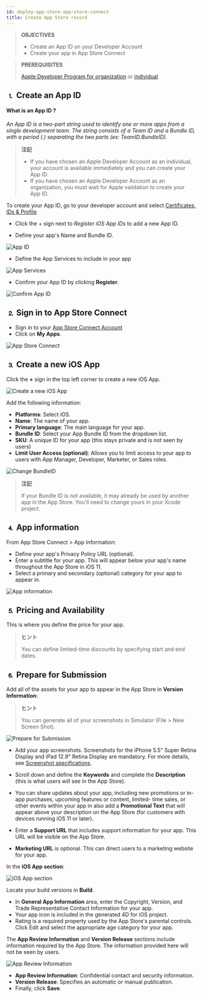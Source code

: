 ```yaml
---
id: deploy-app-store-app-store-connect
title: Create App Store record
---
```


> **OBJECTIVES**
> 
> * Create an App ID on your Developer Account
> * Create your app in App Store Connect


> **PREREQUISITES**
> 
> [Apple Developer Program for organization](register-apple-developer-program-organization.html) or [individual](register-apple-developer-program-individual.html)


## ⒈ Create an App ID

#### What is an App ID ?

*An App ID is a two-part string used to identify one or more apps from a single development team. The string consists of a Team ID and a Bundle ID, with a period (.) separating the two parts (ex: TeamID.BundleID).*

> **注記**
> 
> * If you have chosen an Apple Developer Account as an individual, your account is available immediately and you can create your App ID.
> * If you have chosen an Apple Developer Account as an organization, you must wait for Apple validation to create your App ID.


To create your App ID, go to your developer account and select [Certificates, IDs & Profile](https://developer.apple.com/account/ios/identifier/bundle)

* Click the + sign next to *Register iOS App IDs* to add a new App ID.

* Define your app's Name and Bundle ID.

![App ID](assets/en/deploy-app-store/Developer-account-App-ID.png)

* Define the App Services to include in your app

![App Services](assets/en/deploy-app-store/App-Services-to-include.png)

* Confirm your App ID by clicking **Register**.

![Confirm App ID](assets/en/deploy-app-store/Confirm-App-ID.png)

## ⒉ Sign in to App Store Connect

* Sign in to your [App Store Connect Account](https://appstoreconnect.apple.com)
* Click on **My Apps**.

![App Store Connect](assets/en/deploy-app-store/App-Store-Connect-home-page.png)

## ⒊ Create a new iOS App

Click the **+** sign in the top left corner to create a new iOS App.

![Create a new iOS App](assets/en/deploy-app-store/Create-new-iOS-App.png)

Add the following information:

* **Platforms**: Select iOS.
* **Name**: The name of your app.
* **Primary language**: The main language for your app.
* **Bundle ID**: Select your App Bundle ID from the dropdown list.
* **SKU**: A unique ID for your app (this stays private and is not seen by users)
* **Limit User Access (optional)**: Allows you to limit access to your app to users with App Manager, Developer, Marketer, or Sales roles.

![Change BundleID](assets/en/deploy-app-store/Change-BundleID-Xcode-Project.png)

> **注記**
> 
> If your Bundle ID is not available, it may already be used by another app in the App Store. You'll need to change yours in your Xcode project.

## ⒋ App information

From App Store Connect > App Information:

* Define your app's Privacy Policy URL (optional).
* Enter a subtitle for your app. This will appear below your app's name throughout the App Store in iOS 11.
* Select a primary and secondary (optional) category for your app to appear in.

![App information](assets/en/deploy-app-store/App-Store-Connect-app-information.png)

## ⒌ Pricing and Availability

This is where you define the price for your app.

> **ヒント**
> 
> You can define limited-time discounts by specifying start and end dates.

## ⒍ Prepare for Submission

Add all of the assets for your app to appear in the App Store in **Version Information**:

> **ヒント**
> 
> You can generate all of your screenshots in Simulator (File > New Screen Shot).

![Prepare for Submission](assets/en/deploy-app-store/Prepare-for-submission-screenshot-description.png)

* Add your app screenshots. Screenshots for the iPhone 5.5" Super Retina Display and iPad 12.9" Retina Display are mandatory. For more details, see [Screenshot specifications](https://help.apple.com/app-store-connect/#/devd274dd925).

* Scroll down and define the **Keywords** and complete the **Description** (this is what users will see in the App Store).
* You can share updates about your app, including new promotions or in-app purchases, upcoming features or content, limited- time sales, or other events within your app in also add a **Promotional Text** that will appear above your description on the App Store (for customers with devices running iOS 11 or later).
* Enter a **Support URL** that includes support information for your app. This URL will be visible on the App Store.
* **Marketing URL** is optional. This can direct users to a marketing website for your app.

In the **iOS App section**:

![iOS App section](assets/en/deploy-app-store/Prepare-for-submission-build-icon.png)

Locate your build versions in **Build**.

* In **General App Information** area, enter the Copyright, Version, and Trade Representative Contact Information for your app.
* Your app icon is included in the generated 4D for iOS project.
* Rating is a required property used by the App Store's parental controls. Click Edit and select the appropriate age category for your app.

The **App Review Information** and **Version Release** sections include information required by the App Store. The information provided here will not be seen by users.

![App Review Information](assets/en/deploy-app-store/Prepare-for-submission-review-information.png)

* **App Review Information**: Confidential contact and security information.
* **Version Release**: Specifies an automatic or manual publication.
* Finally, click **Save**.
